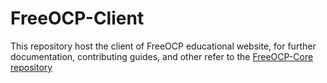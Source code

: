 # FreeOCP-Client

This repository host the client of FreeOCP educational website, for further documentation, contributing guides, and other refer to the [FreeOCP-Core repository](https://github.com/DanielMariooR/FreeOCP-Core)
